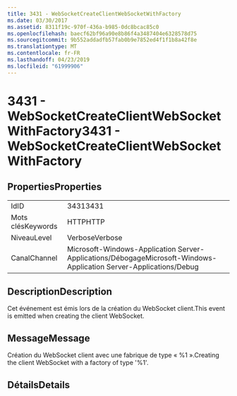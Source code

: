 ```yaml
---
title: 3431 - WebSocketCreateClientWebSocketWithFactory
ms.date: 03/30/2017
ms.assetid: 8311f19c-970f-436a-b985-0dc8bcac85c0
ms.openlocfilehash: baecf62bf96a90e8b86f4a3487404e6328578d75
ms.sourcegitcommit: 9b552addadfb57fab0b9e7852ed4f1f1b8a42f8e
ms.translationtype: MT
ms.contentlocale: fr-FR
ms.lasthandoff: 04/23/2019
ms.locfileid: "61999906"
---
```

# <a name="3431---websocketcreateclientwebsocketwithfactory"></a><span data-ttu-id="35373-102">3431 - WebSocketCreateClientWebSocketWithFactory</span><span class="sxs-lookup"><span data-stu-id="35373-102">3431 - WebSocketCreateClientWebSocketWithFactory</span></span>
## <a name="properties"></a><span data-ttu-id="35373-103">Properties</span><span class="sxs-lookup"><span data-stu-id="35373-103">Properties</span></span>  
  
|||  
|-|-|  
|<span data-ttu-id="35373-104">Id</span><span class="sxs-lookup"><span data-stu-id="35373-104">ID</span></span>|<span data-ttu-id="35373-105">3431</span><span class="sxs-lookup"><span data-stu-id="35373-105">3431</span></span>|  
|<span data-ttu-id="35373-106">Mots clés</span><span class="sxs-lookup"><span data-stu-id="35373-106">Keywords</span></span>|<span data-ttu-id="35373-107">HTTP</span><span class="sxs-lookup"><span data-stu-id="35373-107">HTTP</span></span>|  
|<span data-ttu-id="35373-108">Niveau</span><span class="sxs-lookup"><span data-stu-id="35373-108">Level</span></span>|<span data-ttu-id="35373-109">Verbose</span><span class="sxs-lookup"><span data-stu-id="35373-109">Verbose</span></span>|  
|<span data-ttu-id="35373-110">Canal</span><span class="sxs-lookup"><span data-stu-id="35373-110">Channel</span></span>|<span data-ttu-id="35373-111">Microsoft-Windows-Application Server-Applications/Débogage</span><span class="sxs-lookup"><span data-stu-id="35373-111">Microsoft-Windows-Application Server-Applications/Debug</span></span>|  
  
## <a name="description"></a><span data-ttu-id="35373-112">Description</span><span class="sxs-lookup"><span data-stu-id="35373-112">Description</span></span>  
 <span data-ttu-id="35373-113">Cet événement est émis lors de la création du WebSocket client.</span><span class="sxs-lookup"><span data-stu-id="35373-113">This event is emitted when creating the client WebSocket.</span></span>  
  
## <a name="message"></a><span data-ttu-id="35373-114">Message</span><span class="sxs-lookup"><span data-stu-id="35373-114">Message</span></span>  
 <span data-ttu-id="35373-115">Création du WebSocket client avec une fabrique de type « %1 ».</span><span class="sxs-lookup"><span data-stu-id="35373-115">Creating the client WebSocket with a factory of type '%1'.</span></span>  
  
## <a name="details"></a><span data-ttu-id="35373-116">Détails</span><span class="sxs-lookup"><span data-stu-id="35373-116">Details</span></span>
